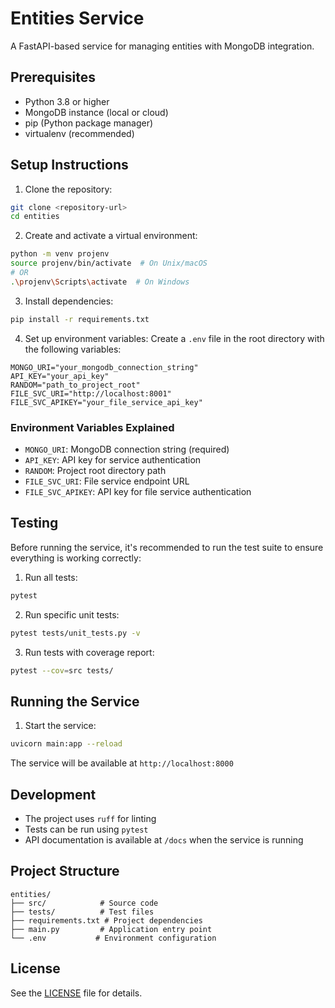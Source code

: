# Entities Service

A FastAPI-based service for managing entities with MongoDB integration.

## Prerequisites

- Python 3.8 or higher
- MongoDB instance (local or cloud)
- pip (Python package manager)
- virtualenv (recommended)

## Setup Instructions

1. Clone the repository:
```bash
git clone <repository-url>
cd entities
```

2. Create and activate a virtual environment:
```bash
python -m venv projenv
source projenv/bin/activate  # On Unix/macOS
# OR
.\projenv\Scripts\activate  # On Windows
```

3. Install dependencies:
```bash
pip install -r requirements.txt
```

4. Set up environment variables:
Create a `.env` file in the root directory with the following variables:
```env
MONGO_URI="your_mongodb_connection_string"
API_KEY="your_api_key"
RANDOM="path_to_project_root"
FILE_SVC_URI="http://localhost:8001"
FILE_SVC_APIKEY="your_file_service_api_key"
```

### Environment Variables Explained

- `MONGO_URI`: MongoDB connection string (required)
- `API_KEY`: API key for service authentication
- `RANDOM`: Project root directory path
- `FILE_SVC_URI`: File service endpoint URL
- `FILE_SVC_APIKEY`: API key for file service authentication

## Testing

Before running the service, it's recommended to run the test suite to ensure everything is working correctly:

1. Run all tests:
```bash
pytest
```

2. Run specific unit tests:
```bash
pytest tests/unit_tests.py -v
```

3. Run tests with coverage report:
```bash
pytest --cov=src tests/
```

## Running the Service

1. Start the service:
```bash
uvicorn main:app --reload
```

The service will be available at `http://localhost:8000`

## Development

- The project uses `ruff` for linting
- Tests can be run using `pytest`
- API documentation is available at `/docs` when the service is running

## Project Structure

```
entities/
├── src/            # Source code
├── tests/          # Test files
├── requirements.txt # Project dependencies
├── main.py         # Application entry point
└── .env           # Environment configuration
```

## License

See the [LICENSE](LICENSE) file for details.